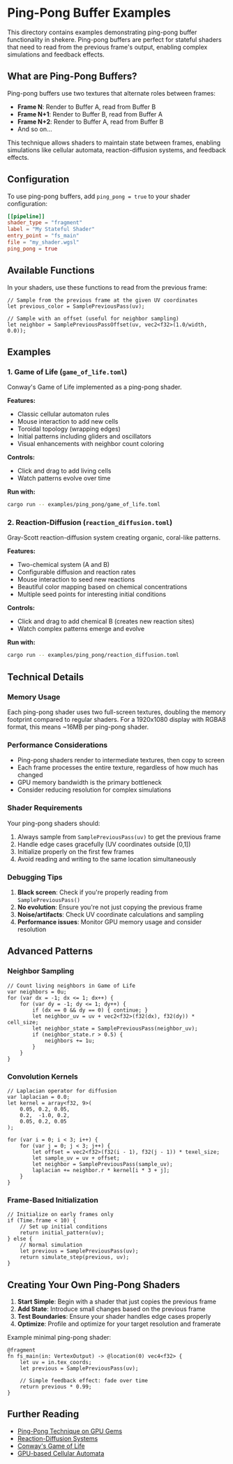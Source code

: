 # Ping-Pong Buffer Examples

This directory contains examples demonstrating ping-pong buffer functionality in shekere. Ping-pong buffers are perfect for stateful shaders that need to read from the previous frame's output, enabling complex simulations and feedback effects.

## What are Ping-Pong Buffers?

Ping-pong buffers use two textures that alternate roles between frames:
- **Frame N**: Render to Buffer A, read from Buffer B  
- **Frame N+1**: Render to Buffer B, read from Buffer A
- **Frame N+2**: Render to Buffer A, read from Buffer B
- And so on...

This technique allows shaders to maintain state between frames, enabling simulations like cellular automata, reaction-diffusion systems, and feedback effects.

## Configuration

To use ping-pong buffers, add `ping_pong = true` to your shader configuration:

```toml
[[pipeline]]
shader_type = "fragment"
label = "My Stateful Shader"
entry_point = "fs_main"
file = "my_shader.wgsl"
ping_pong = true
```

## Available Functions

In your shaders, use these functions to read from the previous frame:

```wgsl
// Sample from the previous frame at the given UV coordinates
let previous_color = SamplePreviousPass(uv);

// Sample with an offset (useful for neighbor sampling)
let neighbor = SamplePreviousPassOffset(uv, vec2<f32>(1.0/width, 0.0));
```

## Examples

### 1. Game of Life (`game_of_life.toml`)

Conway's Game of Life implemented as a ping-pong shader.

**Features:**
- Classic cellular automaton rules
- Mouse interaction to add new cells
- Toroidal topology (wrapping edges)
- Initial patterns including gliders and oscillators
- Visual enhancements with neighbor count coloring

**Controls:**
- Click and drag to add living cells
- Watch patterns evolve over time

**Run with:**
```bash
cargo run -- examples/ping_pong/game_of_life.toml
```

### 2. Reaction-Diffusion (`reaction_diffusion.toml`)

Gray-Scott reaction-diffusion system creating organic, coral-like patterns.

**Features:**
- Two-chemical system (A and B)
- Configurable diffusion and reaction rates
- Mouse interaction to seed new reactions
- Beautiful color mapping based on chemical concentrations
- Multiple seed points for interesting initial conditions

**Controls:**
- Click and drag to add chemical B (creates new reaction sites)
- Watch complex patterns emerge and evolve

**Run with:**
```bash
cargo run -- examples/ping_pong/reaction_diffusion.toml
```

## Technical Details

### Memory Usage
Each ping-pong shader uses two full-screen textures, doubling the memory footprint compared to regular shaders. For a 1920x1080 display with RGBA8 format, this means ~16MB per ping-pong shader.

### Performance Considerations
- Ping-pong shaders render to intermediate textures, then copy to screen
- Each frame processes the entire texture, regardless of how much has changed
- GPU memory bandwidth is the primary bottleneck
- Consider reducing resolution for complex simulations

### Shader Requirements
Your ping-pong shaders should:
1. Always sample from `SamplePreviousPass(uv)` to get the previous frame
2. Handle edge cases gracefully (UV coordinates outside [0,1])
3. Initialize properly on the first few frames
4. Avoid reading and writing to the same location simultaneously

### Debugging Tips
1. **Black screen**: Check if you're properly reading from `SamplePreviousPass()`
2. **No evolution**: Ensure you're not just copying the previous frame
3. **Noise/artifacts**: Check UV coordinate calculations and sampling
4. **Performance issues**: Monitor GPU memory usage and consider resolution

## Advanced Patterns

### Neighbor Sampling
```wgsl
// Count living neighbors in Game of Life
var neighbors = 0u;
for (var dx = -1; dx <= 1; dx++) {
    for (var dy = -1; dy <= 1; dy++) {
        if (dx == 0 && dy == 0) { continue; }
        let neighbor_uv = uv + vec2<f32>(f32(dx), f32(dy)) * cell_size;
        let neighbor_state = SamplePreviousPass(neighbor_uv);
        if (neighbor_state.r > 0.5) {
            neighbors += 1u;
        }
    }
}
```

### Convolution Kernels
```wgsl
// Laplacian operator for diffusion
var laplacian = 0.0;
let kernel = array<f32, 9>(
    0.05, 0.2, 0.05,
    0.2,  -1.0, 0.2,
    0.05, 0.2, 0.05
);

for (var i = 0; i < 3; i++) {
    for (var j = 0; j < 3; j++) {
        let offset = vec2<f32>(f32(i - 1), f32(j - 1)) * texel_size;
        let sample_uv = uv + offset;
        let neighbor = SamplePreviousPass(sample_uv);
        laplacian += neighbor.r * kernel[i * 3 + j];
    }
}
```

### Frame-Based Initialization
```wgsl
// Initialize on early frames only
if (Time.frame < 10) {
    // Set up initial conditions
    return initial_pattern(uv);
} else {
    // Normal simulation
    let previous = SamplePreviousPass(uv);
    return simulate_step(previous, uv);
}
```

## Creating Your Own Ping-Pong Shaders

1. **Start Simple**: Begin with a shader that just copies the previous frame
2. **Add State**: Introduce small changes based on the previous frame
3. **Test Boundaries**: Ensure your shader handles edge cases properly
4. **Optimize**: Profile and optimize for your target resolution and framerate

Example minimal ping-pong shader:
```wgsl
@fragment
fn fs_main(in: VertexOutput) -> @location(0) vec4<f32> {
    let uv = in.tex_coords;
    let previous = SamplePreviousPass(uv);
    
    // Simple feedback effect: fade over time
    return previous * 0.99;
}
```

## Further Reading

- [Ping-Pong Technique on GPU Gems](https://developer.nvidia.com/gpugems/gpugems2/part-v-image-oriented-computing/chapter-37-octree-textures-gpu)
- [Reaction-Diffusion Systems](https://en.wikipedia.org/wiki/Reaction%E2%80%93diffusion_system)
- [Conway's Game of Life](https://en.wikipedia.org/wiki/Conway%27s_Game_of_Life)
- [GPU-based Cellular Automata](https://www.karlsims.com/rd.html)